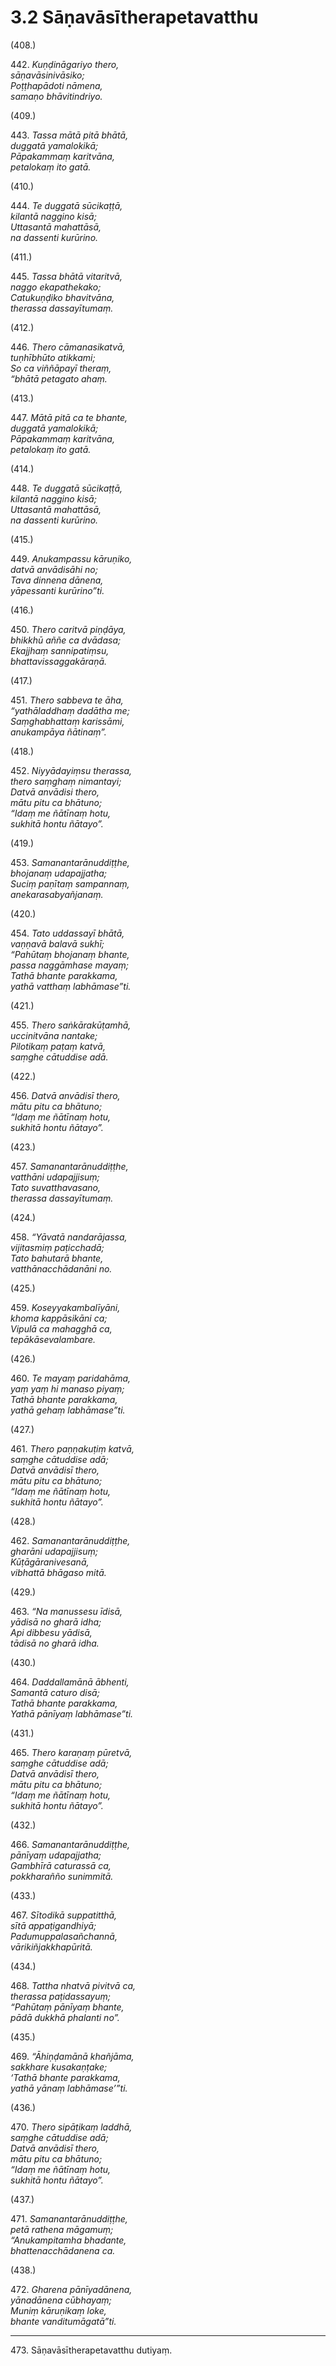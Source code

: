 

# 3.2 Sāṇavāsītherapetavatthu



(408.)

442\. _Kuṇḍināgariyo thero,_  
_sāṇavāsinivāsiko;_  
_Poṭṭhapādoti nāmena,_  
_samaṇo bhāvitindriyo._  


(409.)

443\. _Tassa mātā pitā bhātā,_  
_duggatā yamalokikā;_  
_Pāpakammaṃ karitvāna,_  
_petalokaṃ ito gatā._  


(410.)

444\. _Te duggatā sūcikaṭṭā,_  
_kilantā naggino kisā;_  
_Uttasantā mahattāsā,_  
_na dassenti kurūrino._  


(411.)

445\. _Tassa bhātā vitaritvā,_  
_naggo ekapathekako;_  
_Catukuṇḍiko bhavitvāna,_  
_therassa dassayītumaṃ._  


(412.)

446\. _Thero cāmanasikatvā,_  
_tuṇhībhūto atikkami;_  
_So ca viññāpayī theraṃ,_  
_“bhātā petagato ahaṃ._  


(413.)

447\. _Mātā pitā ca te bhante,_  
_duggatā yamalokikā;_  
_Pāpakammaṃ karitvāna,_  
_petalokaṃ ito gatā._  


(414.)

448\. _Te duggatā sūcikaṭṭā,_  
_kilantā naggino kisā;_  
_Uttasantā mahattāsā,_  
_na dassenti kurūrino._  


(415.)

449\. _Anukampassu kāruṇiko,_  
_datvā anvādisāhi no;_  
_Tava dinnena dānena,_  
_yāpessanti kurūrino”ti._  


(416.)

450\. _Thero caritvā piṇḍāya,_  
_bhikkhū aññe ca dvādasa;_  
_Ekajjhaṃ sannipatiṃsu,_  
_bhattavissaggakāraṇā._  


(417.)

451\. _Thero sabbeva te āha,_  
_“yathāladdhaṃ dadātha me;_  
_Saṃghabhattaṃ karissāmi,_  
_anukampāya ñātinaṃ”._  


(418.)

452\. _Niyyādayiṃsu therassa,_  
_thero saṃghaṃ nimantayi;_  
_Datvā anvādisi thero,_  
_mātu pitu ca bhātuno;_  
_“Idaṃ me ñātīnaṃ hotu,_  
_sukhitā hontu ñātayo”._  


(419.)

453\. _Samanantarānuddiṭṭhe,_  
_bhojanaṃ udapajjatha;_  
_Suciṃ paṇītaṃ sampannaṃ,_  
_anekarasabyañjanaṃ._  


(420.)

454\. _Tato uddassayī bhātā,_  
_vaṇṇavā balavā sukhī;_  
_“Pahūtaṃ bhojanaṃ bhante,_  
_passa naggāmhase mayaṃ;_  
_Tathā bhante parakkama,_  
_yathā vatthaṃ labhāmase”ti._  


(421.)

455\. _Thero saṅkārakūṭamhā,_  
_uccinitvāna nantake;_  
_Pilotikaṃ paṭaṃ katvā,_  
_saṃghe cātuddise adā._  


(422.)

456\. _Datvā anvādisī thero,_  
_mātu pitu ca bhātuno;_  
_“Idaṃ me ñātīnaṃ hotu,_  
_sukhitā hontu ñātayo”._  


(423.)

457\. _Samanantarānuddiṭṭhe,_  
_vatthāni udapajjisuṃ;_  
_Tato suvatthavasano,_  
_therassa dassayītumaṃ._  


(424.)

458\. _“Yāvatā nandarājassa,_  
_vijitasmiṃ paṭicchadā;_  
_Tato bahutarā bhante,_  
_vatthānacchādanāni no._  


(425.)

459\. _Koseyyakambalīyāni,_  
_khoma kappāsikāni ca;_  
_Vipulā ca mahagghā ca,_  
_tepākāsevalambare._  


(426.)

460\. _Te mayaṃ paridahāma,_  
_yaṃ yaṃ hi manaso piyaṃ;_  
_Tathā bhante parakkama,_  
_yathā gehaṃ labhāmase”ti._  


(427.)

461\. _Thero paṇṇakuṭiṃ katvā,_  
_saṃghe cātuddise adā;_  
_Datvā anvādisī thero,_  
_mātu pitu ca bhātuno;_  
_“Idaṃ me ñātīnaṃ hotu,_  
_sukhitā hontu ñātayo”._  


(428.)

462\. _Samanantarānuddiṭṭhe,_  
_gharāni udapajjisuṃ;_  
_Kūṭāgāranivesanā,_  
_vibhattā bhāgaso mitā._  


(429.)

463\. _“Na manussesu īdisā,_  
_yādisā no gharā idha;_  
_Api dibbesu yādisā,_  
_tādisā no gharā idha._  


(430.)

464\. _Daddallamānā ābhenti,_  
_Samantā caturo disā;_  
_Tathā bhante parakkama,_  
_Yathā pānīyaṃ labhāmase”ti._  


(431.)

465\. _Thero karaṇaṃ pūretvā,_  
_saṃghe cātuddise adā;_  
_Datvā anvādisī thero,_  
_mātu pitu ca bhātuno;_  
_“Idaṃ me ñātīnaṃ hotu,_  
_sukhitā hontu ñātayo”._  


(432.)

466\. _Samanantarānuddiṭṭhe,_  
_pānīyaṃ udapajjatha;_  
_Gambhīrā caturassā ca,_  
_pokkharañño sunimmitā._  


(433.)

467\. _Sītodikā suppatitthā,_  
_sītā appaṭigandhiyā;_  
_Padumuppalasañchannā,_  
_vārikiñjakkhapūritā._  


(434.)

468\. _Tattha nhatvā pivitvā ca,_  
_therassa paṭidassayuṃ;_  
_“Pahūtaṃ pānīyaṃ bhante,_  
_pādā dukkhā phalanti no”._  


(435.)

469\. _“Āhiṇḍamānā khañjāma,_  
_sakkhare kusakaṇṭake;_  
_‘Tathā bhante parakkama,_  
_yathā yānaṃ labhāmase’”ti._  


(436.)

470\. _Thero sipāṭikaṃ laddhā,_  
_saṃghe cātuddise adā;_  
_Datvā anvādisī thero,_  
_mātu pitu ca bhātuno;_  
_“Idaṃ me ñātīnaṃ hotu,_  
_sukhitā hontu ñātayo”._  


(437.)

471\. _Samanantarānuddiṭṭhe,_  
_petā rathena māgamuṃ;_  
_“Anukampitamha bhadante,_  
_bhattenacchādanena ca._  


(438.)

472\. _Gharena pānīyadānena,_  
_yānadānena cūbhayaṃ;_  
_Muniṃ kāruṇikaṃ loke,_  
_bhante vanditumāgatā”ti._  


---

473\. Sāṇavāsītherapetavatthu dutiyaṃ.





